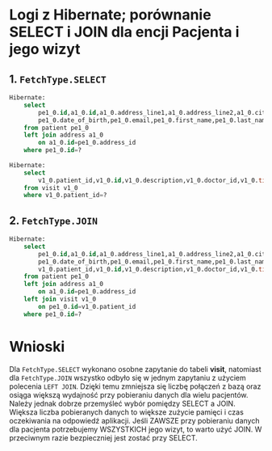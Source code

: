 ﻿# Logi z Hibernate; porównanie SELECT i JOIN dla encji Pacjenta i jego wizyt

## 1. `FetchType.SELECT`

```sql
Hibernate: 
	select 
		pe1_0.id,a1_0.id,a1_0.address_line1,a1_0.address_line2,a1_0.city,a1_0.postal_code,a1_0.version,
		pe1_0.date_of_birth,pe1_0.email,pe1_0.first_name,pe1_0.last_name,pe1_0.patient_number,pe1_0.telephone_number 
	from patient pe1_0 
	left join address a1_0 
		on a1_0.id=pe1_0.address_id 
	where pe1_0.id=?
	
Hibernate: 
	select 
		v1_0.patient_id,v1_0.id,v1_0.description,v1_0.doctor_id,v1_0.time 
	from visit v1_0 
	where v1_0.patient_id=?
```

## 2. `FetchType.JOIN`

```sql
Hibernate: 
	select 
		pe1_0.id,a1_0.id,a1_0.address_line1,a1_0.address_line2,a1_0.city,a1_0.postal_code,a1_0.version,
		pe1_0.date_of_birth,pe1_0.email,pe1_0.first_name,pe1_0.last_name,pe1_0.patient_number,pe1_0.telephone_number,
		v1_0.patient_id,v1_0.id,v1_0.description,v1_0.doctor_id,v1_0.time 
	from patient pe1_0 
	left join address a1_0 
		on a1_0.id=pe1_0.address_id 
	left join visit v1_0 
		on pe1_0.id=v1_0.patient_id 
	where pe1_0.id=?
```

# Wnioski

Dla `FetchType.SELECT` wykonano osobne zapytanie do tabeli **visit**, natomiast dla `FetchType.JOIN` wszystko
odbyło się w jednym zapytaniu z użyciem polecenia `LEFT JOIN`. Dzięki temu zmniejsza się liczbę połączeń z bazą
oraz osiąga większą wydajność przy pobieraniu danych dla wielu pacjentów. Należy jednak dobrze przemyśleć
wybór pomiędzy SELECT a JOIN. Większa liczba pobieranych danych to większe zużycie pamięci i czas oczekiwania
na odpowiedź aplikacji. Jeśli ZAWSZE przy pobieraniu danych dla pacjenta potrzebujemy WSZYSTKICH jego wizyt, to
warto użyć JOIN. W przeciwnym razie bezpieczniej jest zostać przy SELECT.